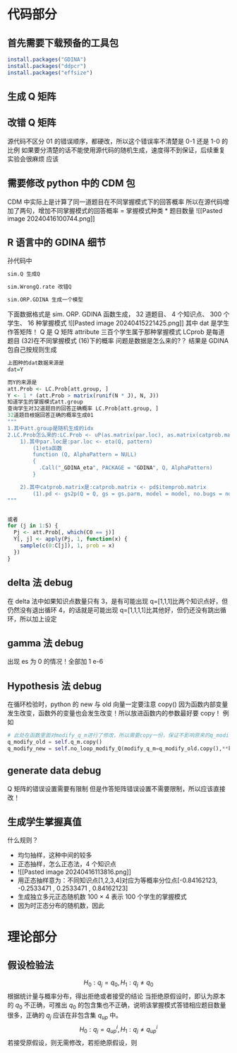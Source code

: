 # 代码部分
## 首先需要下载预备的工具包
```R
install.packages("GDINA")
install.packages("ddpcr")
install.packages("effsize")
```

## 生成 Q 矩阵

## 改错 Q 矩阵
源代码不区分 01 的错误顺序，都硬改，所以这个错误率不清楚是 0-1 还是 1-0 的比例
如果要分清楚的话不能使用源代码的随机生成，速度得不到保证，后续重复实验会很麻烦
应该

## 需要修改 python 中的 CDM 包
CDM 中实际上是计算了同一道题目在不同掌握模式下的回答概率
所以在源代码增加了两句，增加不同掌握模式的回答概率 = 掌握模式种类 * 题目数量 
![[Pasted image 20240416100744.png]]

## R 语言中的 GDINA 细节
孙代码中
```R
sim.Q 生成Q

sim.WrongQ.rate 改错Q

sim.ORP.GDINA 生成一个模型
```

下面数据格式是 sim. ORP. GDINA 函数生成，
32 道题目、
4 个知识点、
300 个学生、
16 种掌握模式
![[Pasted image 20240415221425.png]]
其中 dat 是学生作答矩阵！
Q 是 Q 矩阵
attribute 三百个学生属于那种掌握模式
LCprob 是每道题目 (32)在不同掌握模式 (16)下的概率
问题是数据是怎么来的?？
结果是 GDINA 包自己按规则生成

```R
上图种的dat数据来源是
dat=Y

而Y的来源是
att.Prob <- LC.Prob[att.group, ]
Y <- 1 * (att.Prob > matrix(runif(N * J), N, J))
知道学生的掌握模式att.group
查询学生对32道题目的回答正确概率 LC.Prob[att.group, ]
32道题目根据回答正确的概率生成01
"""
1.其中att.group是随机生成的idx
2.LC.Prob怎么来的:LC.Prob <- uP(as.matrix(par.loc), as.matrix(catprob.matrix))
	1).其中par.loc是:par.loc <- eta(Q, pattern) 
		(1)eta函数 
		function (Q, AlphaPattern = NULL) 
		{
		  .Call("_GDINA_eta", PACKAGE = "GDINA", Q, AlphaPattern)
		}

	2).其中catprob.matrix是:catprob.matrix <- pd$itemprob.matrix
		(1).pd <- gs2p(Q = Q, gs = gs.parm, model = model, no.bugs = no.bugs, type = gs.args$type, mono.constraint = gs.args$mono.constraint, digits = 8)
"""


或者
for (j in 1:S) {
  Pj <- att.Prob[, which(C0 == j)]
  Y[, j] <- apply(Pj, 1, function(x) {
	sample(c(0:C[j]), 1, prob = x)
  })
}
```

## delta 法 debug
在 delta 法中如果知识点数量只有 3，是有可能出现 q=[1,1,1]比两个知识点好，但仍然没有退出循环
4，的话就是可能出现 q=[1,1,1,1]比其他好，但仍还没有跳出循环，所以加上设定

## gamma 法 debug
出现 es 为 0 的情况！全部加 1 e-6

## Hypothesis 法 debug
在循环检验时，python 的 new 与 old 向量一定要注意 copy()
因为函数内部变量发生改变，函数外的变量也会发生改变！所以放进函数内的参数最好要 copy！
例如
```python
# 此处在函数里面对modify_q_m进行了修改，所以需要copy一份，保证不影响原来的q_modify_old  
q_modify_old = self.q_m.copy()  
q_modify_new = self.no_loop_modify_Q(modify_q_m=q_modify_old.copy(),**kwargs)
```

## generate data debug
Q 矩阵的错误设置需要有限制
但是作答矩阵错误设置不需要限制，所以应该直接改！

## 生成学生掌握真值
什么规则？
- 均匀抽样，这种中间的较多
- 正态抽样，怎么正态法，4 个知识点
- ![[Pasted image 20240416113816.png]]
- 用正态抽样意为：不同知识点\[1,2,3,4\]对应为等概率分位点\[-0.84162123, -0.2533471 ,  0.2533471 ,  0.84162123\]
- 生成独立多元正态随机数 100 × 4  表示 100 个学生的掌握模式
- 因为时正态分布的随机数，因此


# 理论部分
## 假设检验法
$$H_0:q_j=q_0,H_1:q_j\neq q_0$$
根据统计量与概率分布，得出拒绝或者接受的结论
当拒绝原假设时，即认为原本的 $q_0$ 不正确，可推出 $q_0$ 的包含集也不正确，说明该掌握模式答错相应题目数量很多，正确的 $q_j$ 应该在非包含集 $q_{up}$ 中。
$$
H_0:q_j=q_{up}^i,H_1:q_j\neq q_{up}^i
$$
若接受原假设，则无需修改，若拒绝原假设，则


